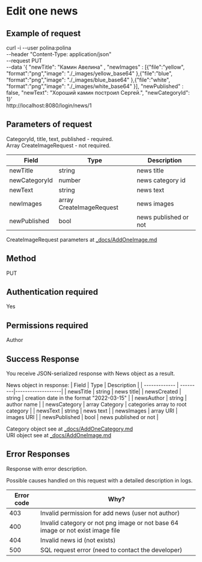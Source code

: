 
# Edit one news

## Example of request
curl -i --user polina:polina \
--header "Content-Type: application/json"   \
--request PUT   \
--data '{ "newTitle": "Камин Авелина" , "newImages" : [{"file":"yellow", "format":"png","image": "./_images/yellow_base64" },{"file":"blue", "format":"png","image": "./_images/blue_base64" },{"file":"white", "format":"png","image": "./_images/white_base64" }], "newPublished" : false,  "newText": "Хороший камин построил Сергей.", "newCategoryId": 1}' \
http://localhost:8080/login/news/1

## Parameters of request 

CategoryId, title, text, published -  required.  
Array CreateImageRequest -  not required.

| Field         | Type 	   | Description       |
| ------------- | ---------|-------------------|
| newTitle | string | news title |
| newCategoryId | number | news category id |
| newText | string | news text |
| newImages	| array CreateImageRequest | news images  |
| newPublished	| bool | news published or not|

CreateImageRequest parameters at [_docs/AddOneImage.md](_docs/AddOneImage.md) 

## Method 
PUT

## Authentication required 
Yes

## Permissions required 
Author

## Success Response

You receive JSON-serialized response with News object as a result.

News object in response: 
| Field         | Type 	   | Description       |
| ------------- | ---------|-------------------|
| newsTitle  | string | news title|
| newsCreated | string | creation date in the format "2022-03-15" |
| newsAuthor | string | author name |
| newsCategory | array Category | categories array  to root category |
| newsText	| string | news text |
| newsImages	| array URI | images URI |
| newsPublished	| bool | news published or not |

Category object see at [_docs/AddOneCategory.md](_docs/AddOneCategory.md)   
URI object see at [_docs/AddOneImage.md](_docs/AddOneImage.md) 

## Error Responses

Response with error description. 

Possible causes handled on this request with a detailed description in logs. 

| Error code          | Why?                                                                |
| ----------------- | ------------------------------------------------------------------ |
| 403 | Invalid permission for add news (user not author)|
| 400 | Invalid category or not png image or not base 64 image or not exist image file |
| 404 | Invalid news id (not exists) |
| 500 | SQL request error (need to contact the developer) |

